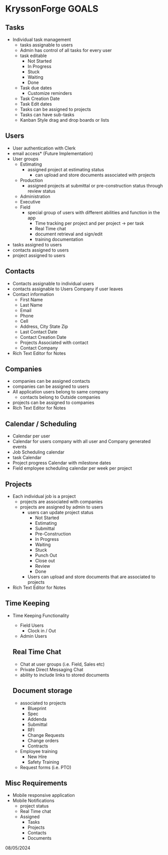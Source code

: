 # KryssonForge GOALS

## Tasks

- Individual task management
  - tasks assignable to users
  - Admin has control of all tasks for every user
  - task editable
    - Not Started
    - In Progress
    - Stuck
    - Waiting
    - Done
  - Task due dates
    - Customize reminders
  - Task Creation Date
  - Task Edit dates
  - Tasks can be assigned to projects
  - Tasks can have sub-tasks
  - Kanban Style drag and drop boards or lists

## Users

- User authentication with Clerk
- email access\* (Future Implementation)
- User groups
  - Estimating
    - assigned project at estimating status
      - can upload and store documents associated with projects
  - Production
    - assigned projects at submittal or pre-construction status through review status
  - Administration
  - Executive
  - Field
    - special group of users with different abilities and function in the app
      - Time tracking per project and per project -> per task
      - Real Time chat
      - document retrieval and sign/edit
      - training documentation
- tasks assigned to users
- contacts assigned to users
- project assigned to users

## Contacts

- Contacts assignable to individual users
- contacts assignable to Users Company if user leaves
- Contact information
  - First Name
  - Last Name
  - Email
  - Phone
  - Cell
  - Address, City State Zip
  - Last Contact Date
  - Contact Creation Date
  - Projects Associated with contact
  - Contact Company
- Rich Text Editor for Notes

## Companies

- companies can be assigned contacts
- companies can be assigned to users
- All application users belong to same company
  - contacts belong to Outside companies
- projects can be assigned to companies
- Rich Text Editor for Notes

## Calendar / Scheduling

- Calendar per user
- Calendar for users company with all user and Company generated events
- Job Scheduling calendar
- task Calendar
- Project progress Calendar with milestone dates
- Field employee scheduling calendar per week per project

## Projects

- Each individual job is a project
  - projects are associated with companies
  - projects are assigned by admin to users
    - users can update project status
      - Not Started
      - Estimating
      - Submittal
      - Pre-Construction
      - In Progress
      - Waiting
      - Stuck
      - Punch Out
      - Close out
      - Review
      - Done
    - Users can upload and store documents that are associated to projects
- Rich Text Editor for Notes

## Time Keeping

- Time Keeping Functionality

  - Field Users
    - Clock in / Out
  - Admin Users

  ## Real Time Chat

  - Chat at user groups (i.e. Field, Sales etc)
  - Private Direct Messaging Chat
  - ability to include links to stored documents

  ## Document storage

  - associated to projects
    - Blueprint
    - Spec
    - Addenda
    - Submittal
    - RFI
    - Change Requests
    - Change orders
    - Contracts
  - Employee training
    - New Hire
    - Safety Training
  - Request forms (i.e. PTO)

## Misc Requirements

- Mobile responsive application
- Mobile Notifications
  - project status
  - Real Time chat
  - Assigned
    - Tasks
    - Projects
    - Contacts
    - Documents

08/05/2024
